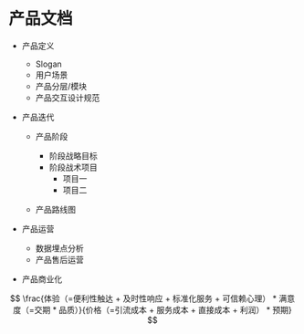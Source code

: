# 产品文档

- 产品定义

  - Slogan
  - 用户场景
  - 产品分层/模块
  - 产品交互设计规范

- 产品迭代

  - 产品阶段

    - 阶段战略目标
    - 阶段战术项目
      - 项目一
      - 项目二

  - 产品路线图

- 产品运营

  - 数据埋点分析
  - 产品售后运营

- 产品商业化

$$
\frac{体验（=便利性触达 + 及时性响应 + 标准化服务 + 可信赖心理） * 满意度（=交期 * 品质）}{价格（=引流成本 + 服务成本 + 直接成本 + 利润） * 预期}
$$
